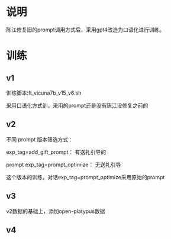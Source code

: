 # 说明

陈江修复旧的prompt调用方式后，采用gpt4改造为口语化进行训练。

# 训练

## v1

训练脚本:ft_vicuna7b_v15_v6.sh

采用口语化方式训，采用的prompt还是没有陈江没修复之前的

## v2

不同 prompt 版本筛选方式：

exp_tag=add_gift_prompt： 有送礼引导的

prompt exp_tag=prompt_optimize： 无送礼引导

这个版本的训练，对话exp_tag=prompt_optimize采用原始的prompt


## v3

v2数据的基础上，添加open-platypus数据


## v4


